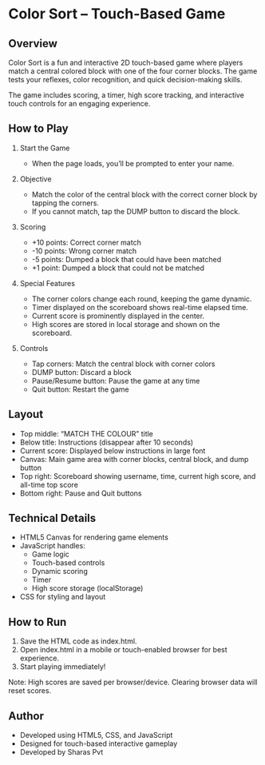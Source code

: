 Color Sort – Touch-Based Game
=============================

Overview
--------
Color Sort is a fun and interactive 2D touch-based game where players match a central colored block with one of the four corner blocks. The game tests your reflexes, color recognition, and quick decision-making skills.  

The game includes scoring, a timer, high score tracking, and interactive touch controls for an engaging experience.

How to Play
-----------
1. Start the Game
   - When the page loads, you’ll be prompted to enter your name.
   
2. Objective
   - Match the color of the central block with the correct corner block by tapping the corners.
   - If you cannot match, tap the DUMP button to discard the block.

3. Scoring
   - +10 points: Correct corner match
   - -10 points: Wrong corner match
   - -5 points: Dumped a block that could have been matched
   - +1 point: Dumped a block that could not be matched  

4. Special Features
   - The corner colors change each round, keeping the game dynamic.
   - Timer displayed on the scoreboard shows real-time elapsed time.
   - Current score is prominently displayed in the center.
   - High scores are stored in local storage and shown on the scoreboard.

5. Controls
   - Tap corners: Match the central block with corner colors
   - DUMP button: Discard a block
   - Pause/Resume button: Pause the game at any time
   - Quit button: Restart the game

Layout
------
- Top middle: “MATCH THE COLOUR” title  
- Below title: Instructions (disappear after 10 seconds)  
- Current score: Displayed below instructions in large font  
- Canvas: Main game area with corner blocks, central block, and dump button  
- Top right: Scoreboard showing username, time, current high score, and all-time top score  
- Bottom right: Pause and Quit buttons  

Technical Details
-----------------
- HTML5 Canvas for rendering game elements
- JavaScript handles:
  - Game logic
  - Touch-based controls
  - Dynamic scoring
  - Timer
  - High score storage (localStorage)
- CSS for styling and layout

How to Run
----------
1. Save the HTML code as index.html.
2. Open index.html in a mobile or touch-enabled browser for best experience.
3. Start playing immediately!  

Note: High scores are saved per browser/device. Clearing browser data will reset scores.

Author
------
- Developed using HTML5, CSS, and JavaScript  
- Designed for touch-based interactive gameplay  
- Developed by Sharas Pvt
